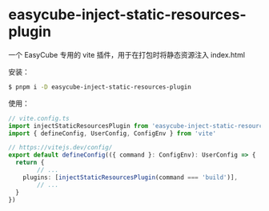 # easycube-inject-static-resources-plugin

一个 EasyCube 专用的 vite 插件，用于在打包时将静态资源注入 index.html

安装：

```bash
$ pnpm i -D easycube-inject-static-resources-plugin
```

使用：
```ts
// vite.config.ts
import injectStaticResourcesPlugin from 'easycube-inject-static-resources-plugin'
import { defineConfig, UserConfig, ConfigEnv } from 'vite'

// https://vitejs.dev/config/
export default defineConfig(({ command }: ConfigEnv): UserConfig => {
  return {
		// ...
    plugins: [injectStaticResourcesPlugin(command === 'build')],
		// ...
  }
})
```